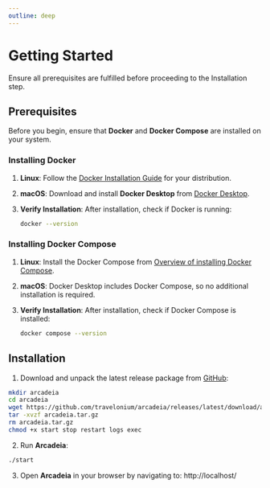 ```yaml
---
outline: deep
---
```


<script setup>
    const tag = __LATEST_TAG__;
</script>

# Getting Started
Ensure all prerequisites are fulfilled before proceeding to the Installation step.

## Prerequisites

Before you begin, ensure that **Docker** and **Docker Compose** are installed on your system.

### Installing Docker
1. **Linux**:
Follow the [Docker Installation Guide](https://docs.docker.com/engine/install/) for your distribution.

2. **macOS**:
Download and install **Docker Desktop** from [Docker Desktop](https://www.docker.com/products/docker-desktop/).

1. **Verify Installation**:
   After installation, check if Docker is running:
   ```bash
   docker --version

### Installing Docker Compose
1. **Linux**:
Install the Docker Compose from [Overview of installing Docker Compose](https://docs.docker.com/compose/install/).

1. **macOS**:
Docker Desktop includes Docker Compose, so no additional installation is required.

1. **Verify Installation**:
   After installation, check if Docker Compose is installed:
   ```bash
   docker compose --version

## Installation
1. Download and unpack the latest release package from [GitHub](https://github.com/travelonium/arcadeia/releases/latest):

```bash
mkdir arcadeia
cd arcadeia
wget https://github.com/travelonium/arcadeia/releases/latest/download/arcadeia.tar.gz
tar -xvzf arcadeia.tar.gz
rm arcadeia.tar.gz
chmod +x start stop restart logs exec
```

2. Run **Arcadeia**:
```bash
./start
```

3. Open **Arcadeia** in your browser by navigating to: http://localhost/
